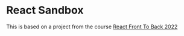 # React Sandbox

This is based on a project from the course [React Front To Back 2022](https://www.udemy.com/course/react-front-to-back-2022/)
